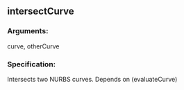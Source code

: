 ## intersectCurve
### Arguments: 
curve, otherCurve
### Specification: 
Intersects two NURBS curves. Depends on (evaluateCurve)
